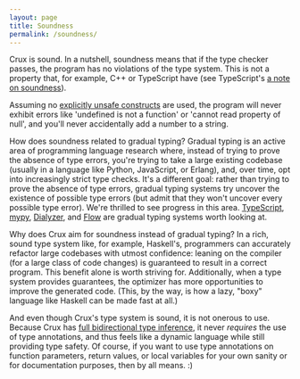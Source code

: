 ```yaml
---
layout: page
title: Soundness
permalink: /soundness/
---
```


Crux is sound.  In a nutshell, soundness means that if the type checker passes, the
program has no violations of the type system.  This is not a property that, for
example, C++ or TypeScript have (see TypeScript's
[a note on soundness](https://www.typescriptlang.org/docs/handbook/type-compatibility.html)).

Assuming no [explicitly unsafe constructs](/unsafe) are used, the program will never exhibit
errors like 'undefined is not a function' or 'cannot read property of null', and you'll
never accidentally add a number to a string.

How does soundness related to gradual typing?  Gradual typing is an active area of
programming language research where, instead of trying to prove the absence of type
errors, you're trying to take a large existing codebase (usually in a language like
Python, JavaScript, or Erlang), and, over time, opt into increasingly strict
type checks.  It's a different goal: rather than trying to prove the absence of type
errors, gradual typing systems try uncover the existence of possible type errors
(but admit that they won't uncover every possible type error).  We're thrilled to see
progress in this area.  [TypeScript](https://www.typescriptlang.org/), [mypy](http://mypy-lang.org/),
[Dialyzer](http://erlang.org/doc/man/dialyzer.html), and [Flow](https://flowtype.org) are
gradual typing systems worth looking at.

Why does Crux aim for soundness instead of gradual typing?  In a rich, sound type system like, for
example, Haskell's, programmers can accurately refactor large codebases with utmost confidence:
leaning on the compiler (for a large class of code changes) is guaranteed to result in a correct
program.  This benefit alone is worth striving for.  Additionally, when a type system provides
guarantees, the optimizer has more opportunities to improve the generated code.  (This, by the way,
is how a lazy, "boxy" language like Haskell can be made fast at all.)

And even though Crux's type system is sound, it is not onerous to use.  Because Crux has 
[full bidirectional type inference](/inference), it never _requires_ the use of type annotations,
and thus feels like a dynamic language while still providing type safety.  Of course, if you want
to use type annotations on function parameters, return values, or local variables for your
own sanity or for documentation purposes, then by all means.  :)
